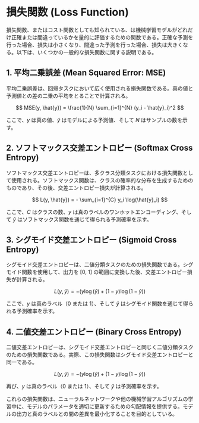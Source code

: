 # 損失関数 (Loss Function)

損失関数、またはコスト関数としても知られている、は機械学習モデルがどれだけ正確または間違っているかを量的に評価するための関数である。正確な予測を行った場合、損失は小さくなり、間違った予測を行った場合、損失は大きくなる。以下は、いくつかの一般的な損失関数に関する説明である。

## 1. 平均二乗誤差 (Mean Squared Error: MSE)

平均二乗誤差は、回帰タスクにおいて広く使用される損失関数である。真の値と予測値との差の二乗の平均をとることで計算される。

$$
MSE(y, \hat{y}) = \frac{1}{N} \sum_{i=1}^{N} (y_i - \hat{y}_i)^2
$$

ここで、$y$ は真の値、$\hat{y}$ はモデルによる予測値、そして $N$ はサンプルの数を示す。

## 2. ソフトマックス交差エントロピー (Softmax Cross Entropy)

ソフトマックス交差エントロピーは、多クラス分類タスクにおける損失関数として使用される。ソフトマックス関数は、クラスの確率的な分布を生成するためのものであり、その後、交差エントロピー損失が計算される。

$$
L(y, \hat{y}) = - \sum_{i=1}^{C} y_i \log(\hat{y}_i)
$$

ここで、$C$ はクラスの数、$y$ は真のラベルのワンホットエンコーディング、そして $\hat{y}$ はソフトマックス関数を通じて得られる予測確率を示す。

## 3. シグモイド交差エントロピー (Sigmoid Cross Entropy)

シグモイド交差エントロピーは、二値分類タスクのための損失関数である。シグモイド関数を使用して、出力を [0, 1] の範囲に変換した後、交差エントロピー損失が計算される。

$$
L(y, \hat{y}) = - \left( y \log(\hat{y}) + (1 - y) \log(1 - \hat{y}) \right)
$$

ここで、$y$ は真のラベル（0 または 1）、そして $\hat{y}$ はシグモイド関数を通じて得られる予測確率を示す。

## 4. 二値交差エントロピー (Binary Cross Entropy)

二値交差エントロピーは、シグモイド交差エントロピーと同じく二値分類タスクのための損失関数である。実際、この損失関数はシグモイド交差エントロピーと同一である。

$$
L(y, \hat{y}) = - \left( y \log(\hat{y}) + (1 - y) \log(1 - \hat{y}) \right)
$$

再び、$y$ は真のラベル（0 または 1）、そして $\hat{y}$ は予測確率を示す。

これらの損失関数は、ニューラルネットワークや他の機械学習アルゴリズムの学習中に、モデルのパラメータを適切に更新するための勾配情報を提供する。モデルの出力と真のラベルとの間の差異を最小化することを目的としている。